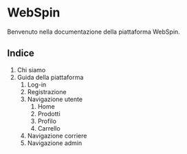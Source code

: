 # WebSpin
Benvenuto nella documentazione della piattaforma WebSpin.
## Indice
1. Chi siamo
2. Guida della piattaforma
    1. Log-in
    2. Registrazione
    3. Navigazione utente
        1. Home
        2. Prodotti
        3. Profilo
        4. Carrello
    5. Navigazione corriere
    4. Navigazione admin